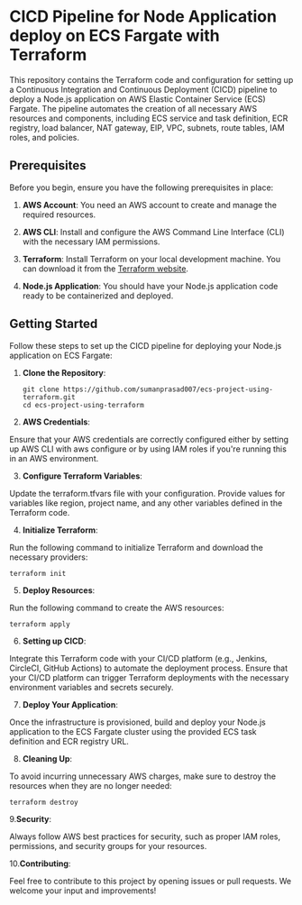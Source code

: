 # CICD Pipeline for Node Application deploy on ECS Fargate with Terraform

This repository contains the Terraform code and configuration for setting up a Continuous Integration and Continuous Deployment (CICD) pipeline to deploy a Node.js application on AWS Elastic Container Service (ECS) Fargate. The pipeline automates the creation of all necessary AWS resources and components, including ECS service and task definition, ECR registry, load balancer, NAT gateway, EIP, VPC, subnets, route tables, IAM roles, and policies.

## Prerequisites

Before you begin, ensure you have the following prerequisites in place:

1. **AWS Account**: You need an AWS account to create and manage the required resources.

2. **AWS CLI**: Install and configure the AWS Command Line Interface (CLI) with the necessary IAM permissions.

3. **Terraform**: Install Terraform on your local development machine. You can download it from the [Terraform website](https://www.terraform.io/downloads.html).

4. **Node.js Application**: You should have your Node.js application code ready to be containerized and deployed.

## Getting Started

Follow these steps to set up the CICD pipeline for deploying your Node.js application on ECS Fargate:

1. **Clone the Repository**:

   ```shell
   git clone https://github.com/sumanprasad007/ecs-project-using-terraform.git
   cd ecs-project-using-terraform
    ```
    
2. **AWS Credentials**:

Ensure that your AWS credentials are correctly configured either by setting up AWS CLI with aws configure or by using IAM roles if you're running this in an AWS environment.

3. **Configure Terraform Variables**:

Update the terraform.tfvars file with your configuration. Provide values for variables like region, project name, and any other variables defined in the Terraform code.

4. **Initialize Terraform**:

Run the following command to initialize Terraform and download the necessary providers:
```
terraform init
```

5. **Deploy Resources**:

Run the following command to create the AWS resources:

```
terraform apply
```

6. **Setting up CICD**:

Integrate this Terraform code with your CI/CD platform (e.g., Jenkins, CircleCI, GitHub Actions) to automate the deployment process. Ensure that your CI/CD platform can trigger Terraform deployments with the necessary environment variables and secrets securely.

7. **Deploy Your Application**:

Once the infrastructure is provisioned, build and deploy your Node.js application to the ECS Fargate cluster using the provided ECS task definition and ECR registry URL.

8. **Cleaning Up**:

To avoid incurring unnecessary AWS charges, make sure to destroy the resources when they are no longer needed:

```
terraform destroy
```

9.**Security**:

Always follow AWS best practices for security, such as proper IAM roles, permissions, and security groups for your resources.

10.**Contributing**:

Feel free to contribute to this project by opening issues or pull requests. We welcome your input and improvements!